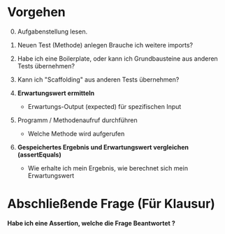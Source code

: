 # Vorgehen
0. Aufgabenstellung lesen.
1. Neuen Test (Methode) anlegen Brauche ich weitere imports?

2. Habe ich eine Boilerplate, oder kann ich Grundbausteine aus anderen Tests übernehmen?

3. Kann ich "Scaffolding" aus anderen Tests übernehmen?

4. __Erwartungswert ermitteln__ 
    - Erwartungs-Output (expected) für spezifischen Input 
5. Programm / Methodenaufruf durchführen 
    - Welche Methode wird aufgerufen 
6. __Gespeichertes Ergebnis und Erwartungswert vergleichen (assertEquals)__
    - Wie erhalte ich mein Ergebnis,
    wie berechnet sich mein Erwartungswert 

# Abschließende Frage (Für Klausur)
 __Habe ich eine Assertion, welche die Frage Beantwortet ?__
     